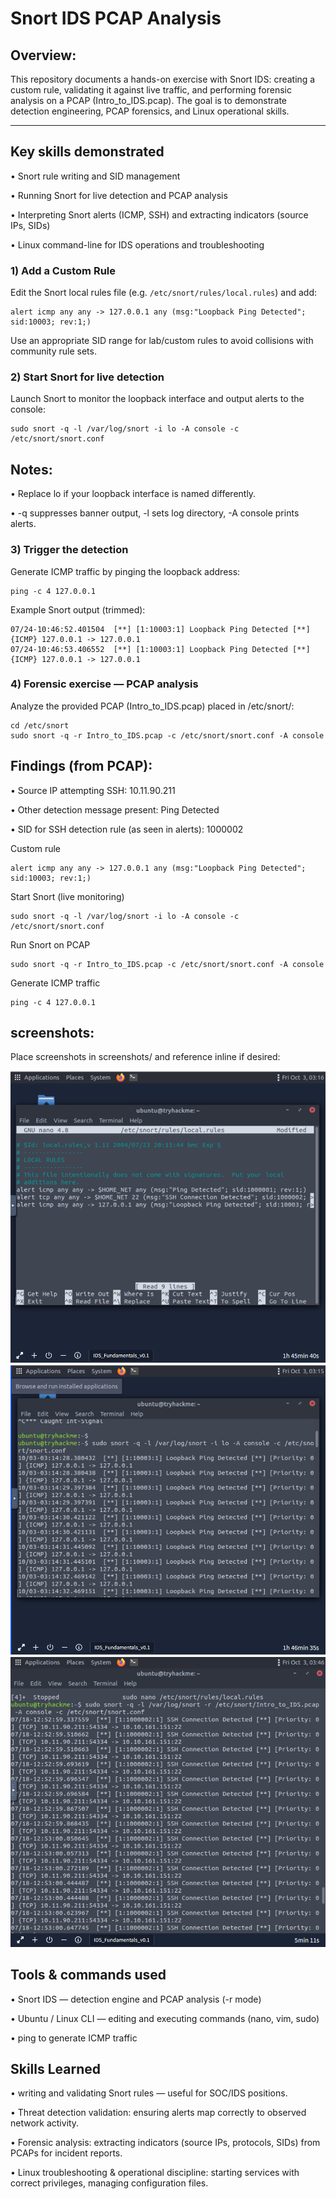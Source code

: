 # Snort IDS PCAP Analysis

## Overview:
This repository documents a hands-on exercise with Snort IDS: creating a custom rule, validating it against live traffic, and performing forensic analysis on a PCAP (Intro_to_IDS.pcap). The goal is to demonstrate detection engineering, PCAP forensics, and Linux operational skills.

---

## Key skills demonstrated

• Snort rule writing and SID management

• Running Snort for live detection and PCAP analysis

• Interpreting Snort alerts (ICMP, SSH) and extracting indicators (source IPs, SIDs)

• Linux command-line for IDS operations and troubleshooting

### 1) Add a Custom Rule
Edit the Snort local rules file (e.g. `/etc/snort/rules/local.rules`) and add:

```snort
alert icmp any any -> 127.0.0.1 any (msg:"Loopback Ping Detected"; sid:10003; rev:1;)
```

Use an appropriate SID range for lab/custom rules to avoid collisions with community rule sets.

### 2) Start Snort for live detection

Launch Snort to monitor the loopback interface and output alerts to the console:

```snort
sudo snort -q -l /var/log/snort -i lo -A console -c /etc/snort/snort.conf
```

## Notes:

• Replace lo if your loopback interface is named differently.

• -q suppresses banner output, -l sets log directory, -A console prints alerts.

### 3) Trigger the detection

Generate ICMP traffic by pinging the loopback address:
```snort
ping -c 4 127.0.0.1
```

Example Snort output (trimmed):

```snort
07/24-10:46:52.401504  [**] [1:10003:1] Loopback Ping Detected [**] {ICMP} 127.0.0.1 -> 127.0.0.1
07/24-10:46:53.406552  [**] [1:10003:1] Loopback Ping Detected [**] {ICMP} 127.0.0.1 -> 127.0.0.1
```

### 4) Forensic exercise — PCAP analysis

Analyze the provided PCAP (Intro_to_IDS.pcap) placed in /etc/snort/:

```snort
cd /etc/snort
sudo snort -q -r Intro_to_IDS.pcap -c /etc/snort/snort.conf -A console
```

## Findings (from PCAP):

• Source IP attempting SSH: 10.11.90.211

• Other detection message present: Ping Detected

• SID for SSH detection rule (as seen in alerts): 1000002


Custom rule

```snort
alert icmp any any -> 127.0.0.1 any (msg:"Loopback Ping Detected"; sid:10003; rev:1;)
```

Start Snort (live monitoring)

```snort
sudo snort -q -l /var/log/snort -i lo -A console -c /etc/snort/snort.conf
```

Run Snort on PCAP
```snort
sudo snort -q -r Intro_to_IDS.pcap -c /etc/snort/snort.conf -A console
```

Generate ICMP traffic
```snort
ping -c 4 127.0.0.1
```

## screenshots:

Place screenshots in screenshots/ and reference inline if desired:

![Snort Rule Created](Snort/Snort%20rule%20created.PNG)
![Ping Detected](Snort/Snort%20rule%20Ping%20detected.PNG)
![PCAP Analysis](Snort/Snort%20PCAP%20analysis.PNG)


## Tools & commands used

• Snort IDS — detection engine and PCAP analysis (-r mode)

• Ubuntu / Linux CLI — editing and executing commands (nano, vim, sudo)

• ping to generate ICMP traffic


## Skills Learned
• writing and validating Snort rules — useful for SOC/IDS positions.

• Threat detection validation: ensuring alerts map correctly to observed network activity.

• Forensic analysis: extracting indicators (source IPs, protocols, SIDs) from PCAPs for incident reports.

• Linux troubleshooting & operational discipline: starting services with correct privileges, managing configuration files.



